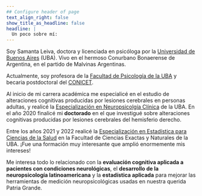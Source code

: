 ```yaml
---
## Configure header of page
text_align_right: false
show_title_as_headline: false
headline: |
  Un poco sobre mí:
---
```


<!-- this is a subheadline -->
Soy Samanta Leiva, doctora y licenciada en psicóloga por la [Universidad de Buenos Aires](https://uba.ar/) (UBA). Vivo en el hermoso Conurbano Bonaerense de Argentina, en el partido de Malvinas Argentinas.

Actualmente, soy profesora de la [Facultad de Psicología de la UBA](http://www.psi.uba.ar/) y becaria postdoctoral del [CONICET](https://www.conicet.gov.ar/). 

Al inicio de mi carrera académica me especialicé en el estudio de alteraciones cognitivas producidas por lesiones cerebrales en personas adultas, y realicé la [Especialización en Neuropsicolgía Clínica](http://pgneuropsicologia.com.ar/) de la UBA. En el año 2020 finalicé mi **doctorado** en el que investigué sobre alteraciones cognitivas producidas por lesiones cerebrales del hemisferio derecho.

Entre los años 2021 y 2022 realicé la [Especialización en Estadística para Ciencias de la Salud](https://ic.fcen.uba.ar/actividades-academicas/formacion/posgrados/especializacion-en-estadistica-para-ciencias-de-la-salud) en la Facultad de Ciencias Exactas y Naturales de la UBA. ¡Fue una formación muy interesante que amplió enormemente mis intereses!
  
Me interesa todo lo relacionado con la **evaluación cognitiva aplicada a pacientes con condiciones neurológicas**, el **desarrollo de la neuropsicología latinoamericana** y la **estadística aplicada** para mejorar las herramientas de medición neuropsicológicas usadas en nuestra querida Patria Grande.